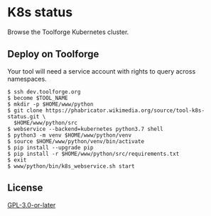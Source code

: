 K8s status
==========

Browse the Toolforge Kubernetes cluster.

Deploy on Toolforge
-------------------
Your tool will need a service account with rights to query across namespaces.

```
$ ssh dev.toolforge.org
$ become $TOOL_NAME
$ mkdir -p $HOME/www/python
$ git clone https://phabricator.wikimedia.org/source/tool-k8s-status.git \
  $HOME/www/python/src
$ webservice --backend=kubernetes python3.7 shell
$ python3 -m venv $HOME/www/python/venv
$ source $HOME/www/python/venv/bin/activate
$ pip install --upgrade pip
$ pip install -r $HOME/www/python/src/requirements.txt
$ exit
$ www/python/bin/k8s_webservice.sh start
```

License
-------
[GPL-3.0-or-later](//www.gnu.org/copyleft/gpl.html "GPL-3.0-or-later")
